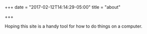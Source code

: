 +++
date = "2017-02-12T14:14:29-05:00"
title = "about"

+++

Hoping this site is a handy tool for how to do things on a
computer.
